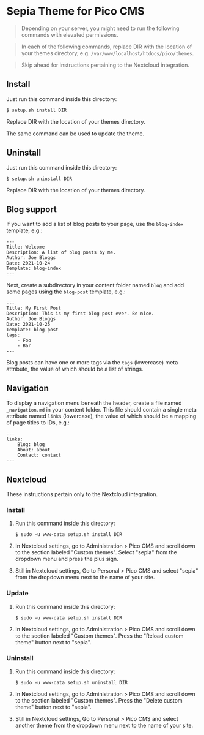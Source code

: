 # Sepia Theme for Pico CMS

> Depending on your server, you might need to run the following commands with elevated permissions.

> In each of the following commands, replace DIR with the location of your themes directory, e.g.
> `/var/www/localhost/htdocs/pico/themes`.

> Skip ahead for instructions pertaining to the Nextcloud integration.

## Install

Just run this command inside this directory:

    $ setup.sh install DIR

Replace DIR with the location of your themes directory.

The same command can be used to update the theme.

## Uninstall

Just run this command inside this directory:

    $ setup.sh uninstall DIR

Replace DIR with the location of your themes directory.

## Blog support

If you want to add a list of blog posts to your page, use the `blog-index` template, e.g.:

    ---
    Title: Welcome
    Description: A list of blog posts by me.
    Author: Joe Bloggs
    Date: 2021-10-24
    Template: blog-index
    ---

Next, create a subdirectory in your content folder named `blog` and add some pages using the
`blog-post` template, e.g.:

    ---
    Title: My First Post
    Description: This is my first blog post ever. Be nice.
    Author: Joe Bloggs
    Date: 2021-10-25
    Template: blog-post
    tags:
        - Foo
        - Bar
    ---

Blog posts can have one or more tags via the `tags` (lowercase) meta attribute, the value of which
should be a list of strings.

## Navigation

To display a navigation menu beneath the header, create a file named `_navigation.md` in your
content folder. This file should contain a single meta attribute named `links` (lowercase), the
value of which should be a mapping of page titles to IDs, e.g.:

    ---
    links:
        Blog: blog
        About: about
        Contact: contact
    ---

## Nextcloud

These instructions pertain only to the Nextcloud integration.

### Install

1. Run this command inside this directory:

       $ sudo -u www-data setup.sh install DIR

2. In Nextcloud settings, go to Administration > Pico CMS and scroll down to the section labeled
   "Custom themes". Select "sepia" from the dropdown menu and press the plus sign.

3. Still in Nextcloud settings, Go to Personal > Pico CMS and select "sepia" from the dropdown menu
   next to the name of your site.

### Update

1. Run this command inside this directory:

       $ sudo -u www-data setup.sh install DIR

2. In Nextcloud settings, go to Administration > Pico CMS and scroll down to the section labeled
   "Custom themes". Press the "Reload custom theme" button next to "sepia".

### Uninstall

1. Run this command inside this directory:

       $ sudo -u www-data setup.sh uninstall DIR

2. In Nextcloud settings, go to Administration > Pico CMS and scroll down to the section labeled
   "Custom themes". Press the "Delete custom theme" button next to "sepia".

3. Still in Nextcloud settings, Go to Personal > Pico CMS and select another theme from the dropdown
   menu next to the name of your site.

